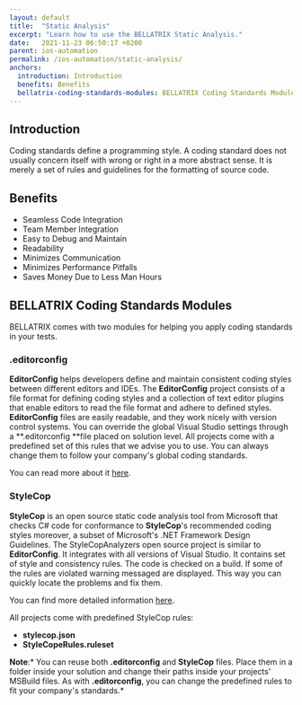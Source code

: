 ```yaml
---
layout: default
title:  "Static Analysis"
excerpt: "Learn how to use the BELLATRIX Static Analysis."
date:   2021-11-23 06:50:17 +0200
parent: ios-automation
permalink: /ios-automation/static-analysis/
anchors:
  introduction: Introduction
  benefits: Benefits
  bellatrix-coding-standards-modules: BELLATRIX Coding Standards Modules
---
```

Introduction
------------
Coding standards define a programming style. A coding standard does not usually concern itself with wrong or right in a more abstract sense. It is merely a set of rules and guidelines for the formatting of source code.

Benefits
--------
- Seamless Code Integration
- Team Member Integration
- Easy to Debug and Maintain
- Readability
- Minimizes Communication
- Minimizes Performance Pitfalls
- Saves Money Due to Less Man Hours

BELLATRIX Coding Standards Modules
----------------------------------

BELLATRIX comes with two modules for helping you apply coding standards in your tests.

### .editorconfig  ###

**EditorConfig** helps developers define and maintain consistent coding styles between different editors and IDEs. The **EditorConfig** project consists of a file format for defining coding styles and a collection of text editor plugins that enable editors to read the file format and adhere to defined styles. 
**EditorConfig** files are easily readable, and they work nicely with version control systems.
You can override the global Visual Studio settings through a **.editorconfig **file placed on solution level.
All projects come with a predefined set of this rules that we advise you to use. You can always change them to follow your company's global coding standards.

You can read more about it [here](https://automatetheplanet.com/coding-styles-editorconfig/).

### StyleCop ###

**StyleCop** is an open source static code analysis tool from Microsoft that checks C# code for conformance to **StyleCop**'s recommended coding styles moreover, a subset of Microsoft's .NET Framework Design Guidelines.
The StyleCopAnalyzers open source project is similar to **EditorConfig**. It integrates with all versions of Visual Studio. It contains set of style and consistency rules. The code is checked on a build. If some of the rules are violated warning messaged are displayed. This way you can quickly locate the problems and fix them.

You can find more detailed information [here](https://automatetheplanet.com/style-consistency-rules-stylecop/).

All projects come with predefined StyleCop rules:
- **stylecop.json**
- **StyleCopeRules.ruleset**

**Note**:* You can reuse both **.editorconfig** and **StyleCop** files. Place them in a folder inside your solution and change their paths inside your projects' MSBuild files. As with **.editorconfig**, you can change the predefined rules to fit your company's standards.*